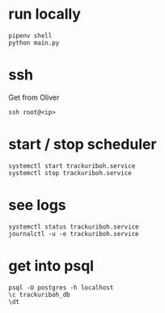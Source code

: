 # run locally
```
pipenv shell
python main.py
```

# ssh
Get from Oliver
```
ssh root@<ip>
```

# start / stop scheduler
```
systemctl start trackuriboh.service
systemctl stop trackuriboh.service
```

# see logs
```
systemctl status trackuriboh.service
journalctl -u -e trackuriboh.service
```

# get into psql
```
psql -U postgres -h localhost
\c trackuriboh_db
\dt
```